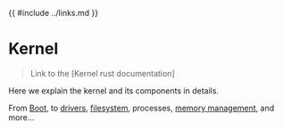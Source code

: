 {{ #include ../links.md }}

# Kernel

> Link to the [Kernel rust documentation]

Here we explain the kernel and its components in details.

From [Boot](./boot.md), to [drivers](./drivers/index.md), [filesystem](./filesystem/index.md), processes, [memory management](./memory/index.md), and more...